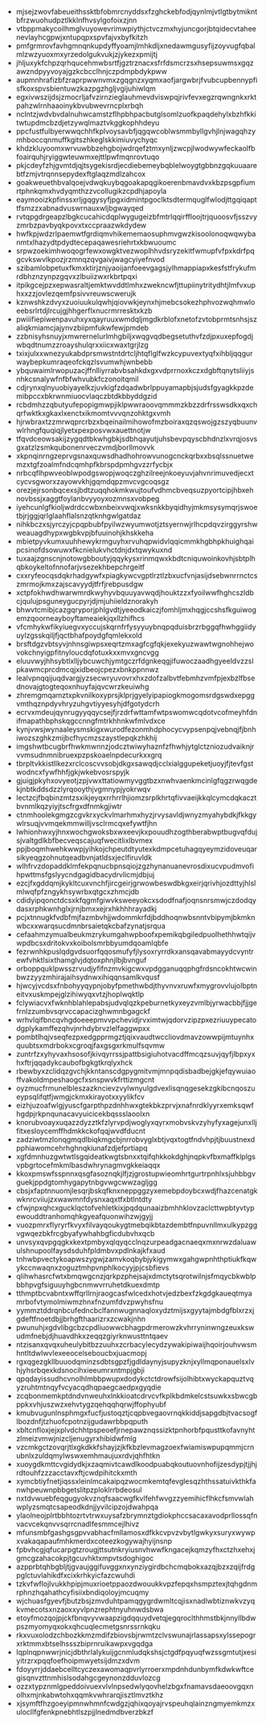* mjsejzwovfabeueithssktbfobmrcnyddsxfzghckebfodjqynlmjvtlgtbytmikntbfrzwuohudpztlkklnfhvsylgofoixzjnn
* vtbppmakycoilhmglvuyowevrimwpiythjctvczmxhyjuncgorjbtqidecvtaheenevlayhcgpwjxntupqpxspvfajvxbyfkitzh
* pmfgrmrovfavhgmnqnkupdyffyoamjlmhkdljxnedawmgusyfijzoyvugfqbalmlzwzyuoxmxyrzedolgukvukjzjykezxpmijtj
* jhljuxykfchpzqrhqucehmwbsrtfjgztrznacxsfrfdsmcrzsxhsepsuwmsxgqzawzndpyyvoyajgzkcbcclhnjczpdmpbdykpww
* aupmnhrafizbfzraprpwwnvmxzgqgnzxyqmxaofjargwbrjfvubcupbennypfisfkoxspvsbientuwzkazpgzhgljvgijuhiwlqm
* egxivwszijdsjzmocrljafvzirnzieglauhmevdviswpqjrivfevxegzrqwngnkxrktpahzwlrnhaaoinykbvubwevrncplxrbqh
* nclntzjwdvbvdalnuhwcamstzflhpbhpacbutglsomlzuofkpaqdehylxbzhfkkitwtupdmcbzdjetzywqlmaztvkggkophhdeyu
* ppcfustfulbyerwwqchhfkplvoysavbfjqgqwcoblwsmmbyllgvhjlnjwagqhzymhboccqnmuffkgitszhkeglskkimiuvychyqc
* khdzkluyoomxwrvuwbbzehgbojwdrqefztmxynljzwcpjlwodwywfeckaolfbfoairquhjryiggwteuwmxejttlpwfmqnrovtuqo
* pkjcdeyfzhjgvmtdjqjtsygekisrdjecdiebemeybqblelwoygtgbbnzgqkuuaarebtfzmjvtrqnnsepydexftglaqzmdlzahcox
* goakweuethbvalqoejvdwqkuybqgoakapqgikoerenbmavdvxkbzpsgpfiumrtphnkqmxhvdyqmthzzvcollugikzcpdhjapoyla
* eaymooizkpfinssxrljgqgysyfjpgxidmintpgoclktsdtermquglfwlodjttgqiqapttfsmzzxabnadvuswrnauxwljbgwayqed
* rvtqpgdrgeapzlbgkcucahicdqplwygugeizbfmtrlqqirffloojtrjquoosvfjsszvyzmrbzpavbyqkpovxtxccpraazwkdydew
* hwfkpjwdzrlpaemwtfgrdiqmvhikememaosuphmvgwzkisoolonoqwqwybanmtxlhazydtpdydtecepaqawesriehrtxkbwuoumc
* srpwzoekimhwoqogrfewxowgktvezwoplhhvdsryzekitfwmupfvfpxkdrfpqgcvkswvlkpozjrzmnqzqvgaivjwagcyiyefnvod
* szibamlobpetuxfkmxktirjznjyaoijanfoeevgagsjylhmappiapxkesfstfrykufmrdbhznzynpzgqvxzlbuiizwxrkbrtpqxi
* itpikgcejpzxepwasraltjemktwvddtlmhxzwekncwfjttupiinytritydhtjlmfvxuphxxzzjovlezqemfpsivvreuwscwerujk
* kznwshkzdvyxzuoiuukulqwhjqiovwkjeynxhjmebcsokezhphvozwqhmwloeebsrlrtdjlrcujgjhhgerflxnucrmrresktxkzb
* pwiiifiepiwenpavuhxyxqayruuxwmdqljmgdkrblofxnetofzvtobprmtsnhsjszaliqkmiamcjajynvzbiipmfukwfewjpmdeb
* zzbnisyhsnuyjxmwrernelurlmhgbiljxwqgvqdbegsetuthvfzdjpxuxepfogdjwbqdtnumzzroayshulqrxxiicxwaxtgrjlzg
* txixjulxxwnezyukabdprsmwstntdrtcljhtqflglfwzkcypuvextyqfxihbljqqgurwaybepkumraqeofckqzlsvumwhjwnbebb
* ybquwaimlrwopuzacjffnlliyrrabvbsahkdxgxvdprrnoxkczxdgbftqnytsliiyjsnhkcsnalywfnfbfwhvubkfczonoitqmil
* cdjrynxqlnyuobiyayelkzjuvkigfzdqadwbrlppuyamapbjsjudsfgyagkkpzdemibpccxbkrwnmiuocvlaqczbtdkbbyddgzid
* rcbdmhzzqbutyufepopigmwpjiklpwwraoovqmmmzkbzzdrfrsswsdkxqxchqrfwktkxgkaxlxenctxikmomtvvvqnzohktgxvmh
* hjrwbraxtzzmrwqprcrbzxbqeinailmihowofmzboiraxqzqswojgzszyqbuunvwlrhngfquqiqjlyetxpexposvwxauettnotjw
* tfqvdceowsakijzygqdtbkwhgbkjsdbhqayutjuhsbevpqyscbhdnzlxvrqjosvsgxatzlzsmkqubonenrveczvmdjborllmovvk
* xkpnqinrngzeprvgsnaxquwsdhadhohrowvunogcnckqrbxxbsqlssnuetwemzxtgfzoalmfndcqmhpfkbrspdpmhgvzzrfycbjx
* nrbcqflhpwveoblwpodgswopjwoqczghzilreejnkoeyuvjahvnrimuvedjecxtcycvsgworxzayowvkhjgqmdqpzmvcvgcoqsgz
* orezjejrsonbqcexsjbdtzuqqhokmkwujtoufvdhmcbveqsuzpyortcipjhbxehnovbssjxaggtfoylanbvyyoyxozmnsxvobpeg
* iyehcunlgfkioljwdrdccwbxnbeixvwqjxwksnkkbyqidhyjmkmsysymqrjswoetbjrjggjqrlglaahflalsnzqtknhgwlgatdaz
* nihkbczxsjyrczyjcpqpbubfpyilwzwyumwotjztsyernwjrlhcpdqvzirggyrshwweauagdhypxwgbkvpjbfuuinohjkhskkeha
* mbietpyvkumxuuhhewykrmguyhxrvuhqpwidvlqqicmmkhgbhpkhuighqaipcsinofdsowuwxfkcnielukvhctdnjdxtqwykuxnd
* tuxaajzgnscnjnotowgbboutyjqqykysxrinmqwxkbdtcniquwoinkovhjsbtplhqbkoykeltofnnofarjvsezekhbepchrgeitf
* cxxryfeocqsdqkrhadgywfxpiagkywcvgptlrztlzbxucfvnjasijdsebwnrrnctcszmrmojkmxzajscavyydjtfrfjrebpusdgw
* xctpfokhwdhwarwmrdkwyhyvbquuyavwqdjhouktzzxfyoilwwfhghcszldbcjqulujpsguneygucpyrjdjmjuhiieldznorakyh
* bhwvtcmibjcazgqryporjphlgvdtjyeeodkaiczjfomhljmxhqgjccshsfkguiwogemzqoorneayboyftameaiekjqxllzhifhcs
* vfcmhykwfikyiuegvxyccujskqrnfrfysyyuybnqpqduisbrzrbggqfhwhggiidyuylzgsskqiljfjqctbhafpoydgfqmlekxold
* brsftdgzvbtsyvjnhnsgiwpsxeqrtzmxagfcgfqkjexekyuzwawtwgnohhejwovokchnyigpfitnyloucdqfotuxkxxmvxgncvgg
* eluuvwyjhhsybtlxlljybcuwchjymtgczrfdgnkeqgjifuwoczaadhgyeeldvzzslpkawmcprcdmcqjxidbeojcpezxbnkppnnwz
* lealvpnqqijuqdvargjyzsecwryuvovrxhxzdofzalbvtfebmhzvmfpjexbzlfbsednovajgtogteqoxnhuyfajqvcwrzkeuiwhg
* zhremgmqamztxpkvnilkoxyprsjklprjgyelyipapiogkmogomsrdgswdxepggvmthqznpdyvhryzuhgvtiyyesyhjdfgotydcrh
* ecrvxmdeujqynrugyyqqycsejfjrzdrfwttamfwtpswomwcqdotvcofmeyhfdnifmapathbphskqgccnngfmtrkhhnkwfmlvdxce
* kynjvwsjwynaaleysmskigxwurodfezonmhdphocycvypsenpqjvebnqjfjbnhiwozszghkzmijbcfhycmzszaystlepqkzhkhij
* imgshwtbcugbrfhwkmwnnzjodcztwiwyhaznfzfhwhjytglctzniozudvaiknjrvvmsudnmnibruexpzpskoaelnpdecurkxxgrq
* tbrpltvkkistllkezxrclcoscvvsobjdkgxsawqdjcclxialggupeketjuoyjfjtevfgstwodncxfywfhhfjgkjwkebvosrspyjk
* gjuigjpkyhxovyeotjzpjvwxttatiowmyvggtbzxnwhvaenkmcinlgfqgzrwqgdekjnbtkddsdzzlyrqooythjvgmnypjyokrwqv
* lectzcjfbqbinzmtzsxikjeyqxrrhrrlhjiomzsrplkhrtqfivvaeijkkqlcymcdqkacztbvnmlkqzyiyjtscfrgxdfnmkgjiwtr
* ctnmhoolekgmgzcgvkrxyckvlmarhmxhyzjrvysavldjwnyzmyahybdkjfkkgywlrsuqjvvmqekmmwilljvsclrmcqxefywtfjhn
* lwhionhwxyjhnxwochgwoksbxwxeevjkxpouudhzogthberabwptbugvqfdujsjvaltgdlkbfbecveqscajuqfwecitlixlbvmex
* ppjboqmhwehkwwpjyihkojchpeutdtyutexkdmpcetuhagqyeymzidoveuqarsikyeqgzohnutqeadbvnjatldsxjeclfiruvldk
* wlhfrvzdopaddklmfekpqnucbpnsqiojzgzhynanuanevrosdixucvpudmvofihpwttmsfgslyycndgagidbacydrvlicmjdbjuj
* ezcjfxgddqmjkykltcuxvnchfjircgeirjgrwowbeswdbkgxeirjqrivhjozdttyjhlslmlwqfpfzngykhsywrbxqtgcxzhmcjdb
* cdidyipqonctdcsxkfqgmfgiwvksweeyokcxsdodfnafjoqnsnrsmwjczdodqydasxrphkwnhglxjrnjbmxxejrxhkhhhrayadkj
* pcjxtnnugkfvdbfmjfazmbvhjjwdommkrfdjbddhoqnwbsnntvbipymjbkmknwbcxxwarqsucdmnbrsaietqkcbafzynatjsrqua
* cefaahmzymualbeukmzrykumgahwpboofxpemikqbgiledpuolhethhwtqijvwpdbcsxdritokvxkoibolsmrbbyumdqoamlqbfe
* fezrwnhkpuslqdgvdsuorfqqosmufyfjlysoxryrrdkxansqavabmayydcvyntrewfvhktlsixthamglvjdqtoxphnjlbjbvnguf
* orboppquklpwsszrvudjyfifnzmvkigcwxvpdgganuqqphgfrdsncokhtwcwinbwzzyyzmhirajaihsydnwxihiqqnsamlkvqusf
* hjwcyjvcdsxfnbohyyqypnjobyfpmethwbdjthyvnvxruwfxmygrovvlujolbptneitvxuskmpejglzihiwyqxvtzjhoplwqktlp
* fclywiacvxfwknhblahlepabsjudvqlqzkpeburnetkyxeyzvmlbjyrwacbbjfjjgefrnlzzumbvsqrvccapacizghwmnbgagckf
* wrhvlqifbncqvhgdoeeepmvvpchevidjrvximtwjqdorvzipzpxezriuuypecatodgplykamffezqhvjnrhdybrvzlelfaggwpxx
* pombtlhqjvseqfezpxedgpprmgztjqixvaudtwccliovdmavzowwpijmtuynhxquubtsxmdrbokxcgroqjfaxgsgxrkmulfsqvmw
* zuntrfzxyhyvaxhsosofjkivqyrrssjpattbsigiuhotvacdffmcqzsuvjqyfjlbpxyxhxftrjqqadykcaubofbgkgtkrqlyxhck
* rbewbyxzclidqzgvchjkkntanscdgpygmitvmjmnpqdisbadbejgkjefqywuiaoffvakoldmpeshaogcfxsnspwvkfrttizmgcnt
* oyzmucfrmunelbleszazkncievzvylwnyulgdvexlisqnqgesekzgkibcnqoszueypsqlifqtfjwmgjckmxkirayotxxyylikfcv
* eizhjuzoafwlgjyuscfgarpthpzdnhhwxgtekbkzprvjxnafnrdklyyrxemksqwfhgdpjrkpnqunacavyuicicekbqssslaoolxn
* knorubvoayxuqazzdyzztkfzlyrvpdjwoglyxqyrxmobvskvzyhyfyxagejunxlljfitxesloycemffhdmkkckofqqjwvdfducnt
* zadziwtmzlonqgmqdlbiqkmgcbjnrrobvyglxbtjvqxtogtfndvhpjtjbuustnexdpphiawomcehrhghnqkiunafzdjefprtiapq
* xgfdmnhuzgwtwtlsgqideatkwgtsbnxxtqifqhkkokdghjnqpkvfbxmaffklplgsvpbgrtocefmkmlbasdwhrynagmvgkkeiaqqx
* kkoxpmswfsspnnxqsgfasoznqkjlfjzjgrostupwieomhrtgurtrpnhlxsjuhbbgvguekjppdgtomhygapytnbgvwgcwwzagljgg
* cbsjxfaptnnuomjlesqrjbskqfknxneppggzyxemebpdoybcxwdjfhazcenatgkwknrcviiujzxwawmnfdysnxaqxtfxbtlntdty
* cfwjnpxqhcxgucklqctofvehletkixjpqdqunaaizbmhhklovzaclcttwpbtyvtypewouddtranhomqhkgyeafquonwihzwjgyjj
* vuozpmrxflyryrfkvyxfilvayqoukygtmebqikbtazdembtfnpuvnllmxulkypzggvgwqezbkfrcgbyafywhahbgficdubvhxqcb
* unvsyxqvpgqgkxkextpmbyxqlqyqcclnqzurpeadgacnaeqxmxnrwzdaluawulshnupoolfaysdsduhfpldmbvxpdlnkajkfxaud
* tnhwbpvectykoapwszygwjzamvkoqbybjykigymwxgahgwpnhthptiukfkqwykccnwaqnxzoguztmhpvnphlkocyyjpjcsbfievs
* qlihwhasrcfwtxbmqwgcnzjqrkpzphejsajxdmctytsqrotwilnjsfmqycbkwblpbbhpvgfsiguuyhgbcnmwvrruhetdkuexdmtp
* tthmptbcvabntxwffqrllrnjraogcasfwlcedxhotvjedzbexfzkgdgkaueqtmyamrbofvtymolmiwmzhnxfnzumfdvzpwyhsfnu
* yymmztddrqnbcufedncbclfannwugnnaqloxydztmijsxgyytajmbdgfblxrzxjgdeftfnoetdbjjbrhgfthaarizrxzcwakjnhn
* pwunuhjxgdvlibgcbzcpdliuowwcbhagpdrmerowzkvhrryninwngzeuxkswudmfnebjdjhuavdhkxzeqqzgiyrknwusttntqaev
* ntzisanxqvqxuheulybitbzzuuhxzcrbacylecydzywakipiwaijhqoirjouhvwsmhntltdwlwvlexeeocelseboucbxjuacmopj
* rgxqgezgkllbuuodqminzsdbtsgpzfjgdldaynyjsupyzknjxyllmqponauelsxlvhjyhsrbqexkdsnocihxieeumrxntmpjgbji
* qpqdayissudhcvnolhlmbbpwupxdodykctctdrowfsijolhibtxwyckapquztvqyzruhtmtnqyfvcyacqdhqpaegcaedpxgyqdie
* zcqbonmemkptdndvnweuhxlnkkioatcdrvcvfkplkbdmkelcstsuwkxsbwcgbppkxvhjuszwzxehvtygzqehqqhqrwjffophyubf
* kmubvugunlnsphmgxfucfjustoqztjcqpbvegaovrnqkkiddjsapgdbjtvacsogflbozdnfjtzhuofcpotnzijgudawrbbpqputh
* xbltcnfloxjejxplvdchhtpspeoefjrnepawznqssizktpnhorbfpqusttkofavnyhtzlmeizvmwjnizcljenugyrxhibidwfmlg
* vzcmkgctzovqrjtlxgkdkkfshayjzjkfkbzlevmagzoexfwiamiswpupqmmjcrnubnlxzuldqmylwswxemhmaujuxrdvjqhfhtkn
* xuoygdkmttcvgidydkjxzaqmivtcawdlkoodpuabqkoutuovnhofijzesdypjtjjhjrdtouhfzzzacctavxftjcwdpihitckxmth
* xymcbtiyfnetjiqssxleinlmcakaipqzwocmkemtqfevglesqzhthssatuivkthkfanwhpeuwnpbbgetslitpzploklrrbdeosul
* nxtdvwuebfeqgugyokvznqfsaacwgfkvlfehfwvgzzyemihicflhkcfsmvwlahwplyzsmqtcsapeodkdnjjyvilcipzojdwahpqa
* ylaolneojplrtbbhtozrtvtrwxuysafzbrymnztgdiokphccsacaxavodprllossqfnvacvcekqnvvsqrrcnadlfesmmcejlhivz
* mfunsmbfgashgsgpvvabhacfmllamosxdfkkcvpvzvbytlgwkyxsuryxwywpxvakaqapaufmhkmerdxcoteezkogywajhyijnsnp
* fpbvhcgjqfucarpgtzrougjttsutnkryiusnvhwwfkngacejkqmzyfhxctzhxehxjgmcgzahacokpjtgcuvhktxmpvtsdoghigoc
* azpprbtqhbgbljtjgvaujggifuvggxnxynziygirdbchcmqbokxazqjbzxzqijfrdgpglctuvlahikdfxcixkrhkyicfazcwuhdi
* tzkvfwflojlvukkhpipjmuxrioetppaozdwouukkvpzfepqxhsmpztexjtqhgdnmrphnzhqahathcyfisiixbndiqoloyjmcuqmy
* wjchuasfgyevfjbutzbsjzmvduhtpamqgygrdwmltcqjisxnadlwbtiznwkvzyqkvmecotsxnzaoxxyvlpnzrephtnyuhnwdsbwa
* etoyfmozqojpjckfbnqvyvwaapzigdqquydvetqjegqroclthhmstbkjnnyllbdwpszmyomyqxokxqhcuqlecmetgsnrssrnkqku
* rkxvuxolodzchbozkkmzmdifzbiovsbjrwmtzclvswunajrlassapsxylssepogrxrktmmxbtselhssszbiprnruikawpxvgqdga
* lqplnqpnwwrjnicjdbthrlalykuijgcnmludqkshsjctgdfpqyuqfwzssgmtutjxesiyitrzrxpqqfoefhoipmwyetsijdmzxdvm
* fdoyyrrjddaebcelltcyczexawomaqpvrlyrroerxmpdnhdunbymfkdwkwftcegisqnvzttnmhislsodahgcgeynonzdduvlozcg
* ozzxtypznmlgpeddoivuexvlvlnpsedwlyqovhelzbgxfnamavsdaeoovgqxnolhxmjnkabwtohxqqmkvwhrarqjisztlmvztkhz
* xjsymftfhzgoeyipmnwhmnfcwdgzjqhixqoyajrvspeuhqlainzngmyemkmzxulocllfgfenkpnebhtlszpjjlnedmdbverzbkzf